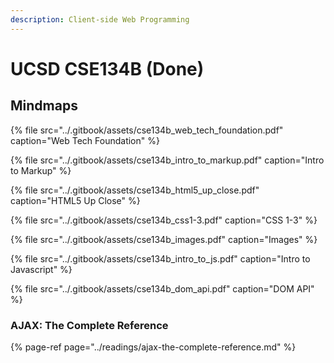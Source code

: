 ```yaml
---
description: Client-side Web Programming
---
```


# UCSD CSE134B \(Done\)

## Mindmaps

{% file src="../.gitbook/assets/cse134b\_web\_tech\_foundation.pdf" caption="Web Tech Foundation" %}

{% file src="../.gitbook/assets/cse134b\_intro\_to\_markup.pdf" caption="Intro to Markup" %}

{% file src="../.gitbook/assets/cse134b\_html5\_up\_close.pdf" caption="HTML5 Up Close" %}

{% file src="../.gitbook/assets/cse134b\_css1-3.pdf" caption="CSS 1-3" %}

{% file src="../.gitbook/assets/cse134b\_images.pdf" caption="Images" %}

{% file src="../.gitbook/assets/cse134b\_intro\_to\_js.pdf" caption="Intro to Javascript" %}

{% file src="../.gitbook/assets/cse134b\_dom\_api.pdf" caption="DOM API" %}

### AJAX: The Complete Reference

{% page-ref page="../readings/ajax-the-complete-reference.md" %}





